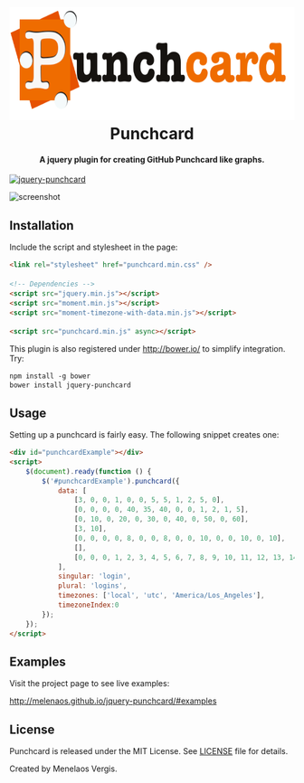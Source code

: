 <h1 align="center">
  <br>
  <a href="http://melenaos.github.io/jquery-punchcard/"><img src="https://github.com/melenaos/jquery-punchcard/raw/master/docs/media/logo.png" alt="jquery-punchcard" height="200"></a>
  <br>
  Punchcard
  <br>
</h1>

<h4 align="center">A jquery plugin for creating GitHub Punchcard like graphs.</h4>


[![jquery-punchcard](https://img.shields.io/bower/v/jquery-punchcard.svg?style=flat-square)](https://github.com/melenaos/jquery-punchcard/releases)

![screenshot](https://raw.githubusercontent.com/melenaos/jquery-punchcard/master/docs/media/punchcard.gif)




## Installation

Include the script and stylesheet in the page:

```html
<link rel="stylesheet" href="punchcard.min.css" />

<!-- Dependencies -->
<script src="jquery.min.js"></script>
<script src="moment.min.js"></script>
<script src="moment-timezone-with-data.min.js"></script>
            
<script src="punchcard.min.js" async></script>
```

This plugin is also registered under http://bower.io/ to simplify integration. Try:
```
npm install -g bower
bower install jquery-punchcard
```

## Usage

Setting up a punchcard is fairly easy. The following snippet creates one:
```html
<div id="punchcardExample"></div>
<script>
    $(document).ready(function () {
        $('#punchcardExample').punchcard({
            data: [
                [3, 0, 0, 1, 0, 0, 5, 5, 1, 2, 5, 0],
                [0, 0, 0, 0, 40, 35, 40, 0, 0, 1, 2, 1, 5],
                [0, 10, 0, 20, 0, 30, 0, 40, 0, 50, 0, 60],
                [3, 10],
                [0, 0, 0, 0, 8, 0, 0, 8, 0, 0, 10, 0, 0, 10, 0, 10],
                [],
                [0, 0, 0, 1, 2, 3, 4, 5, 6, 7, 8, 9, 10, 11, 12, 13, 14, 15, 16, 17, 18, 0, 0, 1]
            ],
            singular: 'login',
            plural: 'logins',
            timezones: ['local', 'utc', 'America/Los_Angeles'],
            timezoneIndex:0
        });
    });
</script>
```

## Examples
Visit the project page to see live examples:

http://melenaos.github.io/jquery-punchcard/#examples

## License

Punchcard is released under the MIT License. See [LICENSE][1] file for
details.


Created by Menelaos Vergis.

[1]: https://github.com/melenaos/jquery-punchcard/blob/master/LICENSE

